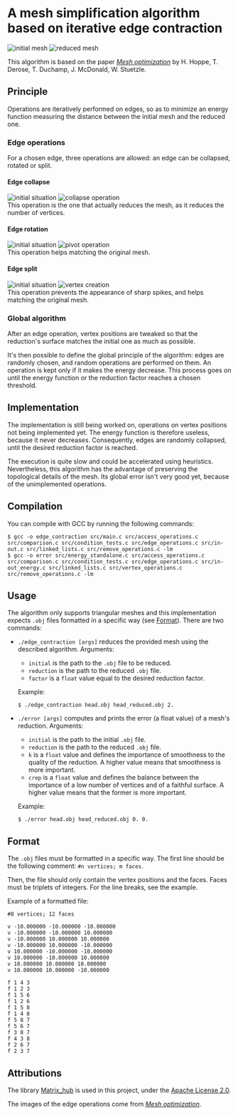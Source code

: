 # A mesh simplification algorithm based on iterative edge contraction
![initial mesh](https://i.imgur.com/HXTQ9VP.png) ![reduced mesh](https://i.imgur.com/Fwm0GuE.png)

This algorithm is based on the paper [_Mesh optimization_](https://doi.org/10.1145/166117.166119) by H. Hoppe, T. Derose, T. Duchamp, J. McDonald, W. Stuetzle.

## Principle
Operations are iteratively performed on edges, so as to minimize an energy function measuring the distance between the initial mesh and the reduced one. 

### Edge operations
For a chosen edge, three operations are allowed: an edge can be collapsed, rotated or split.

#### Edge collapse
![initial situation](https://i.imgur.com/GUarpWn.png) ![collapse operation](https://i.imgur.com/srvrpOq.png) \
This operation is the one that actually reduces the mesh, as it reduces the number of vertices.

#### Edge rotation
![initial situation](https://i.imgur.com/GUarpWn.png) ![pivot operation](https://i.imgur.com/pD7kvtz.png) \
This operation helps matching the original mesh.

#### Edge split
![initial situation](https://i.imgur.com/GUarpWn.png) ![vertex creation](https://i.imgur.com/io3a8Ot.png) \
This operation prevents the appearance of sharp spikes, and helps matching the original mesh.

### Global algorithm
After an edge operation, vertex positions are tweaked so that the reduction's surface matches the initial one as much as possible.

It's then possible to define the global principle of the algorithm: edges are randomly chosen, and random operations are performed on them. An operation is kept only if it makes the energy decrease. This process goes on until the energy function or the reduction factor reaches a chosen threshold.

## Implementation
The implementation is still being worked on, operations on vertex positions not being implemented yet. The energy function is therefore useless, because it never decreases. Consequently, edges are randomly collapsed, until the desired reduction factor is reached.

The execution is quite slow and could be accelerated using heuristics. Nevertheless, this algorithm has the advantage of preserving the topological details of the mesh. Its global error isn't very good yet, because of the unimplemented operations.

 ## Compilation
 You can compile with GCC by running the following commands:
```
$ gcc -o edge_contraction src/main.c src/access_operations.c src/comparison.c src/condition_tests.c src/edge_operations.c src/in-out.c src/linked_lists.c src/remove_operations.c -lm
$ gcc -o error src/energy_standalone.c src/access_operations.c src/comparison.c src/condition_tests.c src/edge_operations.c src/in-out_energy.c src/linked_lists.c src/vertex_operations.c src/remove_operations.c -lm
```

## Usage
The algorithm only supports triangular meshes and this implementation expects `.obj` files formatted in a specific way (see [Format](#format)). There are two commands:
* `./edge_contraction [args]` reduces the provided mesh using the described algorithm. Arguments:
  * `initial` is the path to the `.obj` file to be reduced.
  * `reduction` is the path to the reduced `.obj` file.
  * `factor` is a `float` value equal to the desired reduction factor.

  Example:
  ```
  $ ./edge_contraction head.obj head_reduced.obj 2.
  ```

* `./error [args]` computes and prints the error (a float value) of a mesh's reduction. Arguments:
  * `initial` is the path to the initial `.obj` file.
  * `reduction` is the path to the reduced `.obj` file.
  * `k` is a `float` value and defines the importance of smoothness to the quality of the reduction. A higher value means that smoothness is more important.
  * `crep` is a `float` value and defines the balance between the importance of a low number of vertices and of a faithful surface. A higher value means that the former is more important.

  Example:
  ```
  $ ./error head.obj head_reduced.obj 0. 0.
  ```

## Format
The `.obj` files must be formatted in a specific way. The first line should be the following comment:
```#n vertices; m faces```.

Then, the file should only contain the vertex positions and the faces. Faces must be triplets of integers. For the line breaks, see the example.

Example of a formatted file:
```obj
#8 vertices; 12 faces

v -10.000000 -10.000000 -10.000000
v -10.000000 -10.000000 10.000000
v -10.000000 10.000000 10.000000
v -10.000000 10.000000 -10.000000
v 10.000000 -10.000000 -10.000000
v 10.000000 -10.000000 10.000000
v 10.000000 10.000000 10.000000
v 10.000000 10.000000 -10.000000

f 1 4 3
f 1 2 3
f 1 5 6
f 1 2 6
f 1 5 8
f 1 4 8
f 5 8 7
f 5 6 7
f 3 8 7
f 4 3 8
f 2 6 7
f 2 3 7
```
## Attributions
The library [Matrix_hub](https://github.com/Amoiensis/Matrix_hub) is used in this project, under the [Apache License 2.0](https://www.apache.org/licenses/LICENSE-2.0).

The images of the edge operations come from [_Mesh optimization_](https://doi.org/10.1145/166117.166119).
